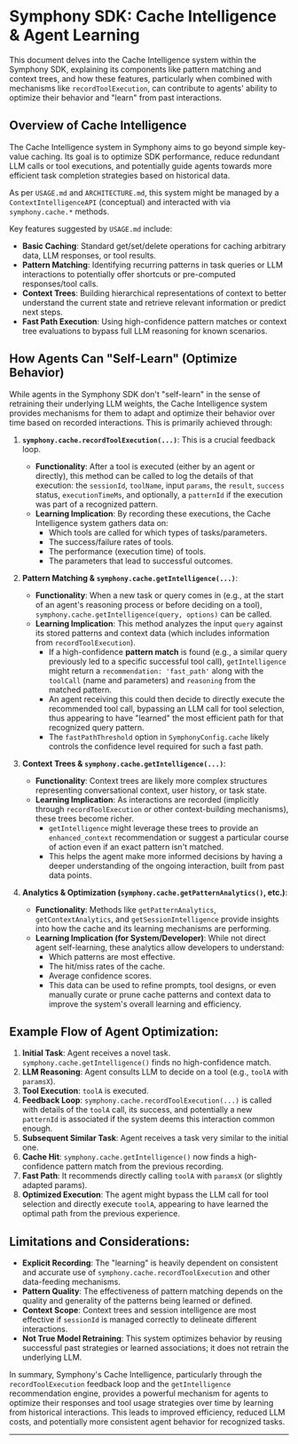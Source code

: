 # Symphony SDK: Cache Intelligence & Agent Learning

This document delves into the Cache Intelligence system within the Symphony SDK, explaining its components like pattern matching and context trees, and how these features, particularly when combined with mechanisms like `recordToolExecution`, can contribute to agents' ability to optimize their behavior and "learn" from past interactions.

## Overview of Cache Intelligence

The Cache Intelligence system in Symphony aims to go beyond simple key-value caching. Its goal is to optimize SDK performance, reduce redundant LLM calls or tool executions, and potentially guide agents towards more efficient task completion strategies based on historical data.

As per `USAGE.md` and `ARCHITECTURE.md`, this system might be managed by a `ContextIntelligenceAPI` (conceptual) and interacted with via `symphony.cache.*` methods.

Key features suggested by `USAGE.md` include:
- **Basic Caching**: Standard get/set/delete operations for caching arbitrary data, LLM responses, or tool results.
- **Pattern Matching**: Identifying recurring patterns in task queries or LLM interactions to potentially offer shortcuts or pre-computed responses/tool calls.
- **Context Trees**: Building hierarchical representations of context to better understand the current state and retrieve relevant information or predict next steps.
- **Fast Path Execution**: Using high-confidence pattern matches or context tree evaluations to bypass full LLM reasoning for known scenarios.

## How Agents Can "Self-Learn" (Optimize Behavior)

While agents in the Symphony SDK don't "self-learn" in the sense of retraining their underlying LLM weights, the Cache Intelligence system provides mechanisms for them to adapt and optimize their behavior over time based on recorded interactions. This is primarily achieved through:

1.  **`symphony.cache.recordToolExecution(...)`**: This is a crucial feedback loop.
    - **Functionality**: After a tool is executed (either by an agent or directly), this method can be called to log the details of that execution: the `sessionId`, `toolName`, input `params`, the `result`, `success` status, `executionTimeMs`, and optionally, a `patternId` if the execution was part of a recognized pattern.
    - **Learning Implication**: By recording these executions, the Cache Intelligence system gathers data on:
        - Which tools are called for which types of tasks/parameters.
        - The success/failure rates of tools.
        - The performance (execution time) of tools.
        - The parameters that lead to successful outcomes.

2.  **Pattern Matching & `symphony.cache.getIntelligence(...)`**:
    - **Functionality**: When a new task or query comes in (e.g., at the start of an agent's reasoning process or before deciding on a tool), `symphony.cache.getIntelligence(query, options)` can be called.
    - **Learning Implication**: This method analyzes the input `query` against its stored patterns and context data (which includes information from `recordToolExecution`).
        - If a high-confidence **pattern match** is found (e.g., a similar query previously led to a specific successful tool call), `getIntelligence` might return a `recommendation: 'fast_path'` along with the `toolCall` (name and parameters) and `reasoning` from the matched pattern.
        - An agent receiving this could then decide to directly execute the recommended tool call, bypassing an LLM call for tool selection, thus appearing to have "learned" the most efficient path for that recognized query pattern.
        - The `fastPathThreshold` option in `SymphonyConfig.cache` likely controls the confidence level required for such a fast path.

3.  **Context Trees & `symphony.cache.getIntelligence(...)`**:
    - **Functionality**: Context trees are likely more complex structures representing conversational context, user history, or task state.
    - **Learning Implication**: As interactions are recorded (implicitly through `recordToolExecution` or other context-building mechanisms), these trees become richer.
        - `getIntelligence` might leverage these trees to provide an `enhanced_context` recommendation or suggest a particular course of action even if an exact pattern isn't matched.
        - This helps the agent make more informed decisions by having a deeper understanding of the ongoing interaction, built from past data points.

4.  **Analytics & Optimization (`symphony.cache.getPatternAnalytics()`, etc.)**:
    - **Functionality**: Methods like `getPatternAnalytics`, `getContextAnalytics`, and `getSessionIntelligence` provide insights into how the cache and its learning mechanisms are performing.
    - **Learning Implication (for System/Developer)**: While not direct agent self-learning, these analytics allow developers to understand:
        - Which patterns are most effective.
        - The hit/miss rates of the cache.
        - Average confidence scores.
        - This data can be used to refine prompts, tool designs, or even manually curate or prune cache patterns and context data to improve the system's overall learning and efficiency.

## Example Flow of Agent Optimization:

1.  **Initial Task**: Agent receives a novel task. `symphony.cache.getIntelligence()` finds no high-confidence match.
2.  **LLM Reasoning**: Agent consults LLM to decide on a tool (e.g., `toolA` with `paramsX`).
3.  **Tool Execution**: `toolA` is executed.
4.  **Feedback Loop**: `symphony.cache.recordToolExecution(...)` is called with details of the `toolA` call, its success, and potentially a new `patternId` is associated if the system deems this interaction common enough.
5.  **Subsequent Similar Task**: Agent receives a task very similar to the initial one.
6.  **Cache Hit**: `symphony.cache.getIntelligence()` now finds a high-confidence pattern match from the previous recording.
7.  **Fast Path**: It recommends directly calling `toolA` with `paramsX` (or slightly adapted params).
8.  **Optimized Execution**: The agent might bypass the LLM call for tool selection and directly execute `toolA`, appearing to have learned the optimal path from the previous experience.

## Limitations and Considerations:

- **Explicit Recording**: The "learning" is heavily dependent on consistent and accurate use of `symphony.cache.recordToolExecution` and other data-feeding mechanisms.
- **Pattern Quality**: The effectiveness of pattern matching depends on the quality and generality of the patterns being learned or defined.
- **Context Scope**: Context trees and session intelligence are most effective if `sessionId` is managed correctly to delineate different interactions.
- **Not True Model Retraining**: This system optimizes behavior by reusing successful past strategies or learned associations; it does not retrain the underlying LLM.

In summary, Symphony's Cache Intelligence, particularly through the `recordToolExecution` feedback loop and the `getIntelligence` recommendation engine, provides a powerful mechanism for agents to optimize their responses and tool usage strategies over time by learning from historical interactions. This leads to improved efficiency, reduced LLM costs, and potentially more consistent agent behavior for recognized tasks.

--- 